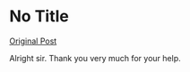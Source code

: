 # No Title

[Original Post](https://discourse.onlinedegree.iitm.ac.in/t/164277/357)

<p>Alright sir.  Thank you very much for your help.</p>